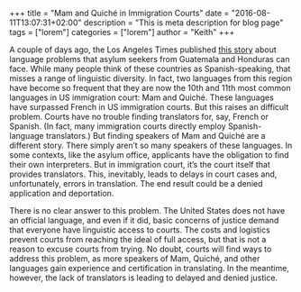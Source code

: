+++
title = "Mam and Quiché in Immigration Courts"
date = "2016-08-11T13:07:31+02:00"
description = "This is meta description for blog page"
tags = ["lorem"]
categories = ["lorem"]
author = "Keith"
+++

A couple of days ago, the Los Angeles Times published [this story](http://www.latimes.com/local/california/la-me-mayan-indigenous-languages-20160725-snap-story.html) about language problems that asylum seekers from Guatemala and Honduras can face. While many people think of these countries as Spanish-speaking, that misses a range of linguistic diversity. In fact, two languages from this region have become so frequent that they are now the 10th and 11th most common languages in US immigration court: Mam and Quiché. These languages have surpassed French in US immigration courts. But this raises an difficult problem. Courts have no trouble finding translators for, say, French or Spanish. (In fact, many immigration courts directly employ Spanish-language translators.) But finding speakers of Mam and Quiché are a different story. There simply aren’t so many speakers of these languages. In some contexts, like the asylum office, applicants have the obligation to find their own interpreters. But in immigration court, it’s the court itself that provides translators. This, inevitably, leads to delays in court cases and, unfortunately, errors in translation. The end result could be a denied application and deportation.

There is no clear answer to this problem. The United States does not have an official language, and even if it did, basic concerns of justice demand that everyone have linguistic access to courts. The costs and logistics prevent courts from reaching the ideal of full access, but that is not a reason to excuse courts from trying. No doubt, courts will find ways to address this problem, as more speakers of Mam, Quiché, and other languages gain experience and certification in translating. In the meantime, however, the lack of translators is leading to delayed and denied justice.
